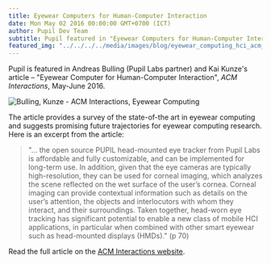 ```yaml
---
title: Eyewear Computers for Human-Computer Interaction
date: Mon May 02 2016 00:00:00 GMT+0700 (ICT)
author: Pupil Dev Team
subtitle: Pupil featured in "Eyewear Computers for Human-Computer Interaction", ACM Interactions, Volume 23...
featured_img: "../../../../media/images/blog/eyewear_computing_hci_acm_2016.png"
---
```


Pupil is featured in Andreas Bulling (Pupil Labs partner) and Kai Kunze's article – "Eyewear Computer for Human-Computer Interaction", _ACM Interactions_, May-June 2016.

<img src="../../../../media/images/blog/eyewear_computing_hci_acm_2016.png" class='Feature-image' alt="Bulling, Kunze - ACM Interactions, Eyewear Computing">

The article provides a survey of the state-of-the art in eyewear computing and suggests promising future trajectories for eyewear computing research. Here is an excerpt from the article:
<blockquote cite="http://interactions.acm.org/archive/view/may-june-2016/eyewear-computers-for-human-computer-interaction"> "... the open source PUPIL head-mounted eye tracker from Pupil Labs is affordable and fully customizable, and can be implemented for long-term use. In addition, given that the eye cameras are typically high-resolution, they can be used for corneal imaging, which analyzes the scene reflected on the wet surface of the user’s cornea. Corneal imaging can provide contextual information such as details on the user’s attention, the objects and interlocutors with whom they interact, and their surroundings. Taken together, head-worn eye tracking has significant potential to enable a new class of mobile HCI applications, in particular when combined with other smart eyewear such as head-mounted displays (HMDs)." (p 70)
</blockquote>

Read the full article on the [ACM Interactions website](http://interactions.acm.org/archive/view/may-june-2016/eyewear-computers-for-human-computer-interaction).